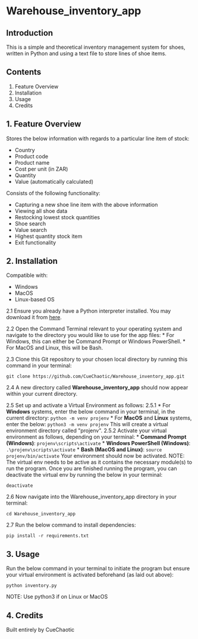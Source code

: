 # Warehouse_inventory_app

## Introduction

This is a simple and theoretical inventory management system for shoes, written in Python and
using a text file to store lines of shoe items.

## Contents

1. Feature Overview
2. Installation
3. Usage
4. Credits

## 1. Feature Overview

Stores the below information with regards to a particular line item of stock:
* Country
* Product code
* Product name
* Cost per unit (in ZAR)
* Quantity
* Value (automatically calculated)

Consists of the following functionality:
* Capturing a new shoe line item with the above information
* Viewing all shoe data
* Restocking lowest stock quantities
* Shoe search
* Value search
* Highest quantity stock item
* Exit functionality

## 2. Installation

Compatible with:
* Windows
* MacOS
* Linux-based OS

2.1 Ensure you already have a Python interpreter installed. You may download it from [here](https://www.python.org/downloads/).

2.2 Open the Command Terminal relevant to your operating system and navigate to the directory
    you would like to use for the app files:
    * For Windows, this can either be Command Prompt or Windows PowerShell.
    * For MacOS and Linux, this will be Bash.
     
2.3 Clone this Git repository to your chosen local directory by running this command in your
    terminal:
   
    git clone https://github.com/CueChaotic/Warehouse_inventory_app.git

2.4 A new directory called **Warehouse_inventory_app** should now appear within your current
    directory.

2.5 Set up and activate a Virtual Environment as follows:
    2.5.1
        * For **Windows** systems, enter the below command in your terminal, in the current
        directory:
        ```
        python -m venv projenv
        ```
        * For **MacOS** and **Linux** systems, enter the below:
        ```
        python3 -m venv projenv
        ```
    This will create a virtual environment directory called "projenv".
    2.5.2   Activate your virtual environment as follows, depending on your terminal:
        * **Command Prompt (Windows)**:
        ```
        projenv\scripts\activate
        ```
        * **Windows PowerShell (Windows)**:
        ```
        .\projenv\scripts\activate
        ```
        * **Bash (MacOS and Linux)**:
        ```
        source projenv/bin/activate
        ```
    Your environment should now be activated.
    NOTE: The virtual env needs to be active as it contains the necessary module(s) to run the
    program. Once you are finished running the program, you can deactivate the virtual env by
    running the below in your terminal:
    
    deactivate

2.6 Now navigate into the Warehouse_inventory_app directory in your terminal:

    cd Warehouse_inventory_app

2.7 Run the below command to install dependencies:

    pip install -r requirements.txt

## 3. Usage

Run the below command in your terminal to initiate the program but ensure your virtual environment
is activated beforehand (as laid out above):
```
python inventory.py
```
NOTE: Use python3 if on Linux or MacOS

## 4. Credits

Built entirely by CueChaotic
